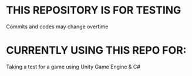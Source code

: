 # THIS REPOSITORY IS FOR TESTING
Commits and codes may change overtime

# CURRENTLY USING THIS REPO FOR:
Taking a test for a game using Unity Game Engine & C#
